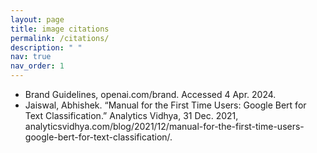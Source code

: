 ```yaml
---
layout: page
title: image citations
permalink: /citations/
description: " "
nav: true
nav_order: 1
---
```


- Brand Guidelines, openai.com/brand. Accessed 4 Apr. 2024.
- Jaiswal, Abhishek. “Manual for the First Time Users: Google Bert for Text Classification.” Analytics Vidhya, 31 Dec. 2021, analyticsvidhya.com/blog/2021/12/manual-for-the-first-time-users-google-bert-for-text-classification/.
